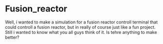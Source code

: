 # Fusion_reactor
Well, i wanted to make a simulation for a fusion reactor controll terminal that could controll a fusion reactor, but in really of course just like a fun project. Still i wanted to know what you all guys think of it. Is tehre anything to make better?
